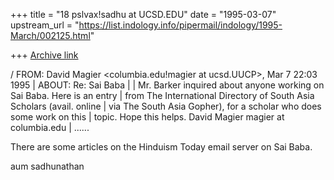 +++
title = "18 pslvax!sadhu at UCSD.EDU"
date = "1995-03-07"
upstream_url = "https://list.indology.info/pipermail/indology/1995-March/002125.html"

+++
[Archive link](https://list.indology.info/pipermail/indology/1995-March/002125.html)

/ FROM:  David Magier <columbia.edu!magier at ucsd.UUCP>, Mar 7 22:03 1995
| ABOUT: Re: Sai Baba
|
| Mr. Barker inquired about anyone working on Sai Baba. Here is an entry
| from The International Directory of South Asia Scholars (avail. online
| via The South Asia Gopher), for a scholar who does some work on this
| topic. Hope this helps.  David Magier   magier at columbia.edu
| 
......

There are some articles on the Hinduism Today email server
on Sai Baba.

aum
sadhunathan





